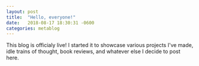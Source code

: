 ```yaml
---
layout: post
title:  "Hello, everyone!"
date:   2018-08-17 18:30:31 -0600
categories: metablog
---
```


This blog is officialy live! I started it to showcase various projects I've made, idle trains of
thought, book reviews, and whatever else I decide to post here.
